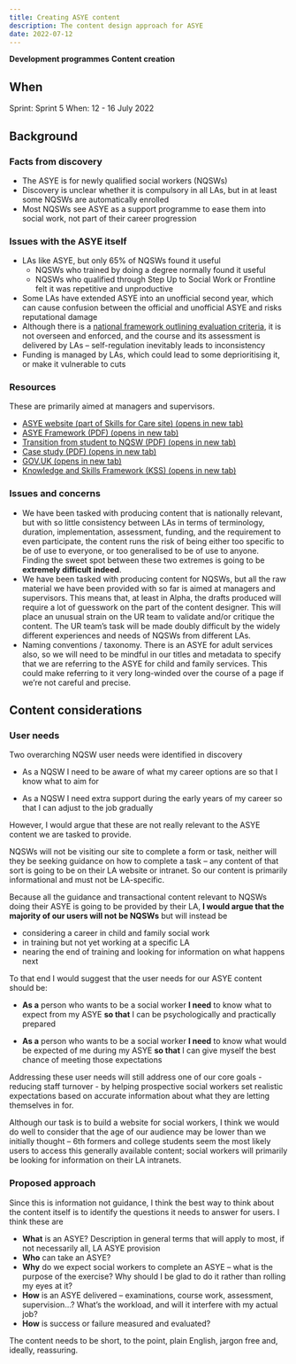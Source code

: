 ```yaml
---
title: Creating ASYE content
description: The content design approach for ASYE
date: 2022-07-12
---
```


<strong class="govuk-tag govuk-tag--blue">Development programmes</strong>&nbsp;<strong class="govuk-tag govuk-tag--orange">Content creation</strong>

## When
Sprint: Sprint 5
When: 12 - 16 July 2022

## Background

### Facts from discovery

- The ASYE is for newly qualified social workers (NQSWs)
- Discovery is unclear whether it is compulsory in all LAs, but in at least some NQSWs are automatically enrolled
- Most NQSWs see ASYE as a support programme to ease them into social work, not part of their career progression

### Issues with the ASYE itself

- LAs like ASYE, but only 65% of NQSWs found it useful
  - NQSWs who trained by doing a degree normally found it useful
  - NQSWs who qualified through Step Up to Social Work or Frontline felt it was repetitive and unproductive
- Some LAs have extended ASYE into an unofficial second year, which can cause confusion between the official and unofficial ASYE and risks reputational damage
- Although there is a <a href="https://www.skillsforcare.org.uk/resources/documents/Regulated-professions/Social-work/ASYE/Evaluation-criteria-for-the-ASYE.pdf" target="_blank">national framework outlining evaluation criteria</a>, it is not overseen and enforced, and the course and its assessment is delivered by LAs – self-regulation inevitably leads to inconsistency
- Funding is managed by LAs, which could lead to some deprioritising it, or make it vulnerable to cuts

### Resources

These are primarily aimed at managers and supervisors.

- <a href="https://www.skillsforcare.org.uk/Regulated-professions/Social-work/ASYE/ASYE.aspx" target="_blank">ASYE website (part of Skills for Care site) (opens in new tab)</a>
- <a href="https://www.skillsforcare.org.uk/resources/documents/Regulated-professions/Social-work/ASYE/The-ASYE-framework.pdf" target="_blank">ASYE Framework (PDF) (opens in new tab)</a>
- <a href="https://www.skillsforcare.org.uk/Documents/Learning-and-development/social-work/COVID19/Transition-from-student-to-NQSW-COVID-19-support.pdf" target="_blank">Transition from student to NQSW (PDF) (opens in new tab)</a>
- <a href="https://www.skillsforcare.org.uk/Documents/Learning-and-development/ASYE-adults/Joanne-case-study.pdf" target="_blank">Case study (PDF) (opens in new tab)</a>
- <a href="https://www.gov.uk/government/publications/assessed-and-supported-year-in-employment-asye/assessed-and-supported-year-in-employment" target="_blank">GOV.UK (opens in new tab)</a>
- <a href="https://www.gov.uk/government/publications/knowledge-and-skills-statements-for-child-and-family-social-work" target="_blank">Knowledge and Skills Framework (KSS) (opens in new tab)</a>

### Issues and concerns

- We have been tasked with producing content that is nationally relevant, but with so little consistency between LAs in terms of terminology, duration, implementation, assessment, funding, and the requirement to even participate, the content runs the risk of being either too specific to be of use to everyone, or too generalised to be of use to anyone. Finding the sweet spot between these two extremes is going to be **extremely difficult indeed**.
- We have been tasked with producing content for NQSWs, but all the raw material we have been provided with so far is aimed at managers and supervisors. This means that, at least in Alpha, the drafts produced will require a lot of guesswork on the part of the content designer. This will place an unusual strain on the UR team to validate and/or critique the content. The UR team’s task will be made doubly difficult by the widely different experiences and needs of NQSWs from different LAs.
- Naming conventions / taxonomy. There is an ASYE for adult services also, so we will need to be mindful in our titles and metadata to specify that we are referring to the ASYE for child and family services. This could make referring to it very long-winded over the course of a page if we’re not careful and precise.

## Content considerations

### User needs

Two overarching NQSW user needs were identified in discovery

- As a NQSW
I need to be aware of what my career options are
so that I know what to aim for

- As a NQSW
I need extra support during the early years of my career
so that I can adjust to the job gradually

However, I would argue that these are not really relevant to the ASYE content we are tasked to provide.

NQSWs will not be visiting our site to complete a form or task, neither will they be seeking guidance on how to complete a task – any content of that sort is going to be on their LA website or intranet.  So our content is primarily informational and must not be LA-specific.

Because all the guidance and transactional content relevant to NQSWs doing their ASYE is going to be provided by their LA, **I would argue that the majority of our users will not be NQSWs** but will instead be

- considering a career in child and family social work
- in training but not yet working at a specific LA
- nearing the end of training and looking for information on what happens next

To that end I would suggest that the user needs for our ASYE content should be:

- **As a** person who wants to be a social worker
**I need** to know what to expect from my ASYE
**so that** I can be psychologically and practically prepared

- **As a** person who wants to be a social worker
**I need** to know what would be expected of me during my ASYE
**so that** I can give myself the best chance of meeting those expectations

Addressing these user needs will still address one of our core goals - reducing staff turnover - by helping prospective social workers set realistic expectations based on accurate information about what they are letting themselves in for.

Although our task is to build a website for social workers, I think we would do well to consider that the age of our audience may be lower than we initially thought – 6th formers and college students seem the most likely users to access this generally available content; social workers will primarily be looking for information on their LA intranets.

### Proposed approach

Since this is information not guidance, I think the best way to think about the content itself is to identify the questions it needs to answer for users. I think these are

- **What** is an ASYE?  Description in general terms that will apply to most, if not necessarily all, LA ASYE provision
- **Who** can take an ASYE?
- **Why** do we expect social workers to complete an ASYE – what is the purpose of the exercise? Why should I be glad to do it rather than rolling my eyes at it?
- **How** is an ASYE delivered – examinations, course work, assessment, supervision...? What’s the workload, and will it interfere with my actual job?
- **How** is success or failure measured and evaluated?

The content needs to be short, to the point, plain English, jargon free and, ideally, reassuring.
